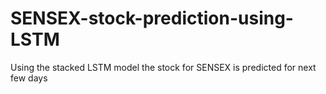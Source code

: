 # SENSEX-stock-prediction-using-LSTM
Using the stacked LSTM model the stock for SENSEX is predicted for next few days
